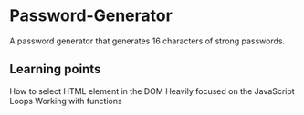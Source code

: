 # Password-Generator
A password generator that generates 16 characters of strong passwords.

## Learning points
How to select HTML element in the DOM
Heavily focused on the JavaScript Loops
Working with functions


